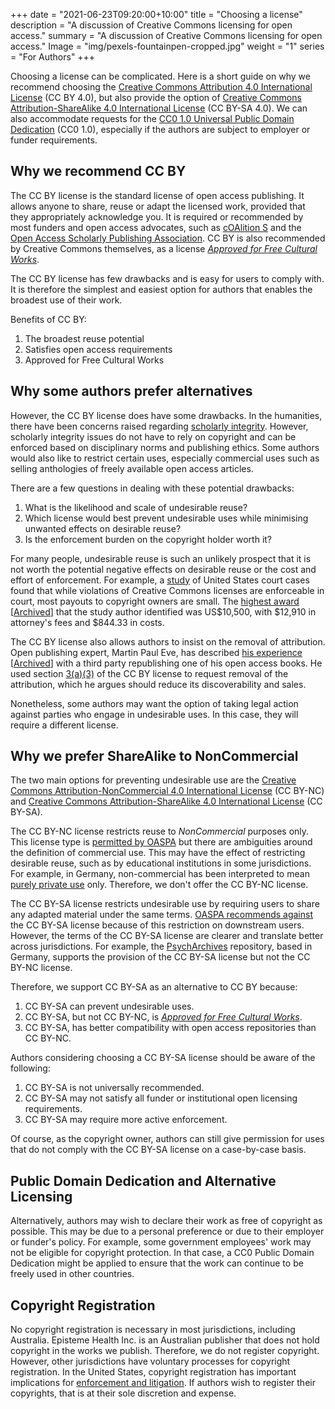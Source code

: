 +++
date = "2021-06-23T09:20:00+10:00"
title = "Choosing a license"
description = "A discussion of Creative Commons licensing for open access."
summary = "A discussion of Creative Commons licensing for open access."
Image = "img/pexels-fountainpen-cropped.jpg"
weight = "1"
series = "For Authors"
+++

Choosing a license can be complicated. Here is a short guide on why we recommend choosing the [Creative Commons Attribution 4.0 International License](https://creativecommons.org/licenses/by/4.0/) (CC BY 4.0), but also provide the option of [Creative Commons Attribution-ShareAlike 4.0 International License](https://creativecommons.org/licenses/by-sa/4.0/) (CC BY-SA 4.0). We can also accommodate requests for the [CC0 1.0 Universal Public Domain Dedication](https://creativecommons.org/publicdomain/zero/1.0/) (CC0 1.0), especially if the authors are subject to employer or funder requirements.

## Why we recommend CC BY

The CC BY license is the standard license of open access publishing. It allows anyone to share, reuse or adapt the licensed work, provided that they appropriately acknowledge you. It is required or recommended by most funders and open access advocates, such as [cOAlition S](https://www.coalition-s.org/plan_s_principles/) and the [Open Access Scholarly Publishing Association](https://oaspa.org/information-resources/frequently-asked-questions/#FAQ3). CC BY is also recommended by Creative Commons themselves, as a license [*Approved for Free Cultural Works*](https://creativecommons.org/share-your-work/public-domain/freeworks/).

The CC BY license has few drawbacks and is easy for users to comply with. It is therefore the simplest and easiest option for authors that enables the broadest use of their work.

Benefits of CC BY:

1. The broadest reuse potential
2. Satisfies open access requirements
3. Approved for Free Cultural Works

## Why some authors prefer alternatives

However, the CC BY license does have some drawbacks. In the humanities, there have been concerns raised regarding [scholarly integrity](https://doi.org/10.1017/CBO9781316161012.005). However, scholarly integrity issues do not have to rely on copyright and can be enforced based on disciplinary norms and publishing ethics. Some authors would also like to restrict certain uses, especially commercial uses such as selling anthologies of freely available open access articles.

There are a few questions in dealing with these potential drawbacks:

1. What is the likelihood and scale of undesirable reuse?
2. Which license would best prevent undesirable uses while minimising unwanted effects on desirable reuse?
3. Is the enforcement burden on the copyright holder worth it?

For many people, undesirable reuse is such an unlikely prospect that it is not worth the potential negative effects on desirable reuse or the cost and effort of enforcement. For example, a [study](https://doi.org/10.1016/j.acalib.2020.102227) of United States court cases found that while violations of Creative Commons licenses are enforceable in court, most payouts to copyright owners are small. The [highest award](https://scholarlykitchen.sspnet.org/2020/10/14/guest-post-creative-commons-in-court/) [[Archived](https://web.archive.org/web/20210331174019/https://scholarlykitchen.sspnet.org/2020/10/14/guest-post-creative-commons-in-court/)] that the study author identified was US$10,500, with $12,910 in attorney's fees and $844.33 in costs.

The CC BY license also allows authors to insist on the removal of attribution. Open publishing expert, Martin Paul Eve, has described [his experience](https://eve.gd/2021/04/28/an-update-on-the-reprint-of-my-book/) [[Archived](https://web.archive.org/web/20210428104345/https://eve.gd/2021/04/28/an-update-on-the-reprint-of-my-book/)] with a third party republishing one of his open access books. He used section [3(a)(3)](https://creativecommons.org/licenses/by/4.0/legalcode#s3a3) of the CC BY license to request removal of the attribution, which he argues should reduce its discoverability and sales.

Nonetheless, some authors may want the option of taking legal action against parties who engage in undesirable uses. In this case, they will require a different license.

## Why we prefer ShareAlike to NonCommercial

The two main options for preventing undesirable use are the [Creative Commons Attribution-NonCommercial 4.0 International License](https://creativecommons.org/licenses/by-nc/4.0/) (CC BY-NC) and [Creative Commons Attribution-ShareAlike 4.0 International License](https://creativecommons.org/licenses/by-sa/4.0/) (CC BY-SA).

The CC BY-NC license restricts reuse to *NonCommercial* purposes only. This license type is [permitted by OASPA](https://oaspa.org/information-resources/frequently-asked-questions/#FAQ4) but there are ambiguities around the definition of commercial use. This may have the effect of restricting desirable reuse, such as by educational institutions in some jurisdictions. For example, in Germany, non-commercial has been interpreted to mean [purely private use](https://doi.org/10.1093/jiplp/jpv037) only. Therefore, we don't offer the CC BY-NC license.

The CC BY-SA license restricts undesirable use by requiring users to share any adapted material under the same terms. [OASPA recommends against](https://oaspa.org/information-resources/frequently-asked-questions/#FAQ6) the CC BY-SA license because of this restriction on downstream users. However, the terms of the CC BY-SA license are clearer and translate better across jurisdictions. For example, the [PsychArchives](https://www.psycharchives.org/static/about/PsychArchives_Rights_and_Licences.pdf) repository, based in Germany, supports the provision of the CC BY-SA license but not the CC BY-NC license.

Therefore, we support CC BY-SA as an alternative to CC BY because:

1. CC BY-SA can prevent undesirable uses.
2. CC BY-SA, but not CC BY-NC, is [*Approved for Free Cultural Works*](https://creativecommons.org/share-your-work/public-domain/freeworks/).
3. CC BY-SA, has better compatibility with open access repositories than CC BY-NC.

Authors considering choosing a CC BY-SA license should be aware of the following:

1. CC BY-SA is not universally recommended.
2. CC BY-SA may not satisfy all funder or institutional open licensing requirements.
3. CC BY-SA may require more active enforcement.

Of course, as the copyright owner, authors can still give permission for uses that do not comply with the CC BY-SA license on a case-by-case basis.

## Public Domain Dedication and Alternative Licensing

Alternatively, authors may wish to declare their work as free of copyright as possible. This may be due to a personal preference or due to their employer or funder's policy. For example, some government employees' work may not be eligible for copyright protection. In that case, a CC0 Public Domain Dedication might be applied to ensure that the work can continue to be freely used in other countries.

## Copyright Registration

No copyright registration is necessary in most jurisdictions, including Australia. Episteme Health Inc. is an Australian publisher that does not hold copyright in the works we publish. Therefore, we do not register copyright. However, other jurisdictions have voluntary processes for copyright registration. In the United States, copyright registration has important implications for [enforcement and litigation](https://www.copyright.gov/what-is-copyright/). If authors wish to register their copyrights, that is at their sole discretion and expense.
